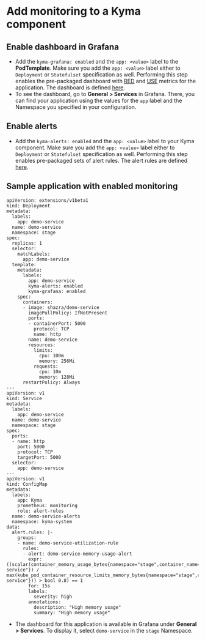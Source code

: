 # Add monitoring to a Kyma component

## Enable dashboard in Grafana
- Add the `kyma-grafana: enabled` and the `app: <value>` label to the **PodTemplate**. Make sure you add the `app: <value>` label either to `Deployment` or `Statefulset` specification as well. Performing this step enables the pre-packaged dashboard with [RED](https://www.weave.works/blog/the-red-method-key-metrics-for-microservices-architecture) and [USE](http://www.brendangregg.com/usemethod.html) metrics for the application. The dashboard is defined [here](https://github.com/kyma-project/kyma/blob/master/resources/monitoring/charts/grafana/dashboards/rest-service.json).
- To see the dashboard, go to **General > Services** in Grafana. There, you can find your application using the values for the `app` label and the Namespace you specified in your configuration.

## Enable alerts
- Add the `kyma-alerts: enabled` and the `app: <value>` label to your Kyma component. Make sure you add the `app: <value>` label either to `Deployment` or `Statefulset` specification as well. Performing this step enables pre-packaged sets of alert rules. The alert rules are defined [here](https://github.com/kyma-project/kyma/blob/master/resources/monitoring/charts/alert-rules/templates/alert-rules-rest-services.yaml).

## Sample application with enabled monitoring
```
apiVersion: extensions/v1beta1
kind: Deployment
metadata:
  labels:
    app: demo-service
  name: demo-service
  namespace: stage
spec:
  replicas: 1
  selector:
    matchLabels:
      app: demo-service
  template:
    metadata:
      labels:
        app: demo-service
        kyma-alerts: enabled
        kyma-grafana: enabled
    spec:
      containers:
      - image: shazra/demo-service
        imagePullPolicy: IfNotPresent
        ports:
        - containerPort: 5000
          protocol: TCP
          name: http
        name: demo-service
        resources:
          limits:
            cpu: 100m
            memory: 256Mi
          requests:
            cpu: 10m
            memory: 128Mi
      restartPolicy: Always
---
apiVersion: v1
kind: Service
metadata:
  labels:
    app: demo-service
  name: demo-service
  namespace: stage
spec:
  ports:
  - name: http
    port: 5000
    protocol: TCP
    targetPort: 5000
  selector:
    app: demo-service
---
apiVersion: v1
kind: ConfigMap
metadata:
  labels:
    app: Kyma
    prometheus: monitoring
    role: alert-rules
  name: demo-service-alerts
  namespace: kyma-system
data:
  alert.rules: |-
    groups:
    - name: demo-service-utilization-rule
      rules:
      - alert: demo-service-memory-usage-alert
        expr: ((scalar(container_memory_usage_bytes{namespace="stage",container_name="demo-service"}) / max(kube_pod_container_resource_limits_memory_bytes{namespace="stage",container="demo-service"})) > bool 0.8) == 1
        for: 15s
        labels:
          severity: high
        annotations:
          description: "High memory usage"
          summary: "High memory usage"
```
- The dashboard for this application is available in Grafana under **General > Services**. To display it, select `demo-service` in the `stage` Namespace.
